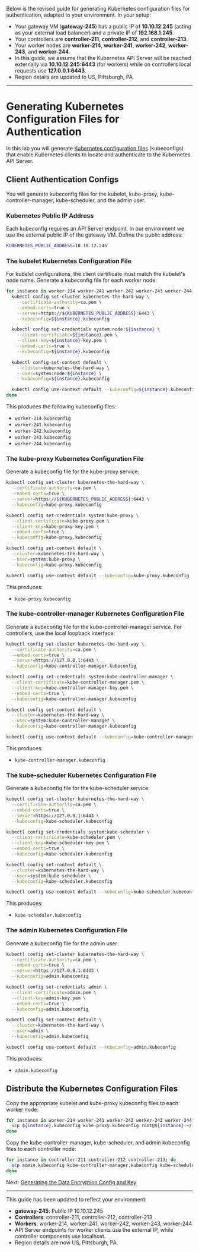 Below is the revised guide for generating Kubernetes configuration files for authentication, adapted to your environment. In your setup:

- Your gateway VM (**gateway-245**) has a public IP of **10.10.12.245** (acting as your external load balancer) and a private IP of **192.168.1.245**.
- Your controllers are **controller-211**, **controller-212**, and **controller-213**.
- Your worker nodes are **worker-214**, **worker-241**, **worker-242**, **worker-243**, and **worker-244**.
- In this guide, we assume that the Kubernetes API Server will be reached externally via **10.10.12.245:6443** (for workers) while on controllers local requests use **127.0.0.1:6443**.
- Region details are updated to US, Pittsburgh, PA.

---

# Generating Kubernetes Configuration Files for Authentication

In this lab you will generate [Kubernetes configuration files](https://kubernetes.io/docs/concepts/configuration/organize-cluster-access-kubeconfig/) (kubeconfigs) that enable Kubernetes clients to locate and authenticate to the Kubernetes API Server.

## Client Authentication Configs

You will generate kubeconfig files for the kubelet, kube-proxy, kube-controller-manager, kube-scheduler, and the admin user.

### Kubernetes Public IP Address

Each kubeconfig requires an API Server endpoint. In our environment we use the external public IP of the gateway VM. Define the public address:

```bash
KUBERNETES_PUBLIC_ADDRESS=10.10.12.245
```

### The kubelet Kubernetes Configuration File

For kubelet configurations, the client certificate must match the kubelet's node name. Generate a kubeconfig file for each worker node:

```bash
for instance in worker-214 worker-241 worker-242 worker-243 worker-244; do
  kubectl config set-cluster kubernetes-the-hard-way \
    --certificate-authority=ca.pem \
    --embed-certs=true \
    --server=https://${KUBERNETES_PUBLIC_ADDRESS}:6443 \
    --kubeconfig=${instance}.kubeconfig

  kubectl config set-credentials system:node:${instance} \
    --client-certificate=${instance}.pem \
    --client-key=${instance}-key.pem \
    --embed-certs=true \
    --kubeconfig=${instance}.kubeconfig

  kubectl config set-context default \
    --cluster=kubernetes-the-hard-way \
    --user=system:node:${instance} \
    --kubeconfig=${instance}.kubeconfig

  kubectl config use-context default --kubeconfig=${instance}.kubeconfig
done
```

This produces the following kubeconfig files:
- `worker-214.kubeconfig`
- `worker-241.kubeconfig`
- `worker-242.kubeconfig`
- `worker-243.kubeconfig`
- `worker-244.kubeconfig`

### The kube-proxy Kubernetes Configuration File

Generate a kubeconfig file for the kube-proxy service:

```bash
kubectl config set-cluster kubernetes-the-hard-way \
  --certificate-authority=ca.pem \
  --embed-certs=true \
  --server=https://${KUBERNETES_PUBLIC_ADDRESS}:6443 \
  --kubeconfig=kube-proxy.kubeconfig

kubectl config set-credentials system:kube-proxy \
  --client-certificate=kube-proxy.pem \
  --client-key=kube-proxy-key.pem \
  --embed-certs=true \
  --kubeconfig=kube-proxy.kubeconfig

kubectl config set-context default \
  --cluster=kubernetes-the-hard-way \
  --user=system:kube-proxy \
  --kubeconfig=kube-proxy.kubeconfig

kubectl config use-context default --kubeconfig=kube-proxy.kubeconfig
```

This produces:
- `kube-proxy.kubeconfig`

### The kube-controller-manager Kubernetes Configuration File

Generate a kubeconfig file for the kube-controller-manager service. For controllers, use the local loopback interface:

```bash
kubectl config set-cluster kubernetes-the-hard-way \
  --certificate-authority=ca.pem \
  --embed-certs=true \
  --server=https://127.0.0.1:6443 \
  --kubeconfig=kube-controller-manager.kubeconfig

kubectl config set-credentials system:kube-controller-manager \
  --client-certificate=kube-controller-manager.pem \
  --client-key=kube-controller-manager-key.pem \
  --embed-certs=true \
  --kubeconfig=kube-controller-manager.kubeconfig

kubectl config set-context default \
  --cluster=kubernetes-the-hard-way \
  --user=system:kube-controller-manager \
  --kubeconfig=kube-controller-manager.kubeconfig

kubectl config use-context default --kubeconfig=kube-controller-manager.kubeconfig
```

This produces:
- `kube-controller-manager.kubeconfig`

### The kube-scheduler Kubernetes Configuration File

Generate a kubeconfig file for the kube-scheduler service:

```bash
kubectl config set-cluster kubernetes-the-hard-way \
  --certificate-authority=ca.pem \
  --embed-certs=true \
  --server=https://127.0.0.1:6443 \
  --kubeconfig=kube-scheduler.kubeconfig

kubectl config set-credentials system:kube-scheduler \
  --client-certificate=kube-scheduler.pem \
  --client-key=kube-scheduler-key.pem \
  --embed-certs=true \
  --kubeconfig=kube-scheduler.kubeconfig

kubectl config set-context default \
  --cluster=kubernetes-the-hard-way \
  --user=system:kube-scheduler \
  --kubeconfig=kube-scheduler.kubeconfig

kubectl config use-context default --kubeconfig=kube-scheduler.kubeconfig
```

This produces:
- `kube-scheduler.kubeconfig`

### The admin Kubernetes Configuration File

Generate a kubeconfig file for the admin user:

```bash
kubectl config set-cluster kubernetes-the-hard-way \
  --certificate-authority=ca.pem \
  --embed-certs=true \
  --server=https://127.0.0.1:6443 \
  --kubeconfig=admin.kubeconfig

kubectl config set-credentials admin \
  --client-certificate=admin.pem \
  --client-key=admin-key.pem \
  --embed-certs=true \
  --kubeconfig=admin.kubeconfig

kubectl config set-context default \
  --cluster=kubernetes-the-hard-way \
  --user=admin \
  --kubeconfig=admin.kubeconfig

kubectl config use-context default --kubeconfig=admin.kubeconfig
```

This produces:
- `admin.kubeconfig`

## Distribute the Kubernetes Configuration Files

Copy the appropriate kubelet and kube-proxy kubeconfig files to each worker node:

```bash
for instance in worker-214 worker-241 worker-242 worker-243 worker-244; do
  scp ${instance}.kubeconfig kube-proxy.kubeconfig root@${instance}:~/
done
```

Copy the kube-controller-manager, kube-scheduler, and admin kubeconfig files to each controller node:

```bash
for instance in controller-211 controller-212 controller-213; do
  scp admin.kubeconfig kube-controller-manager.kubeconfig kube-scheduler.kubeconfig root@${instance}:~/
done
```

Next: [Generating the Data Encryption Config and Key](06-data-encryption-keys.md)

---

This guide has been updated to reflect your environment:
- **gateway-245**: Public IP 10.10.12.245
- **Controllers**: controller-211, controller-212, controller-213
- **Workers**: worker-214, worker-241, worker-242, worker-243, worker-244
- API Server endpoints for worker clients use the external IP, while controller components use localhost.
- Region details are now US, Pittsburgh, PA.

